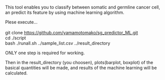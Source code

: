 This tool enables you to classify between somatic and germline cancer cell, an predict its feature by using machine learning algorithm.

Plese execute...<br><br>
git clone https://github.com/yamamotomako/sg_predictor_ML.git<br>
cd ./script<br>
bash ./runall.sh ../sample_list.csv ../result_directory<br>

ONLY one step is required for working.<br>

Then in the result_directory (you choosen), plots(barplot, boxplot) of the basical quantities will be made, and results of the machine learning will be calculated.







